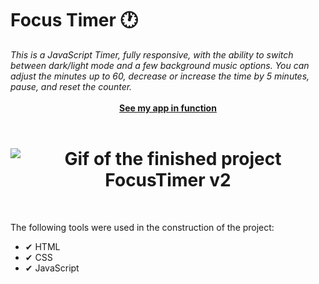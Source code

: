
   # Focus Timer 🕐

   <i>
    This is a JavaScript Timer, fully responsive, with the ability to switch between dark/light mode and a few background music options. You can adjust the minutes up to 60, decrease or increase the time by 5 minutes, pause, and reset the counter.
   </i>

   <br />
 <br />

   <div align="center">
      <b><a href="https://yurifabiosanches.github.io/focus-timer-v2/" target="_blank">See my app in function</a></b>
   </div>
   
 <br />

<h1 align="center">
    <img alt="Gif of the finished project FocusTimer v2" title="gif" src="./assets/preview.gif" />
</h1>
 
 <br />
 
   The following tools were used in the construction of the project:
   
   - ✔ HTML
   - ✔ CSS
   - ✔ JavaScript

